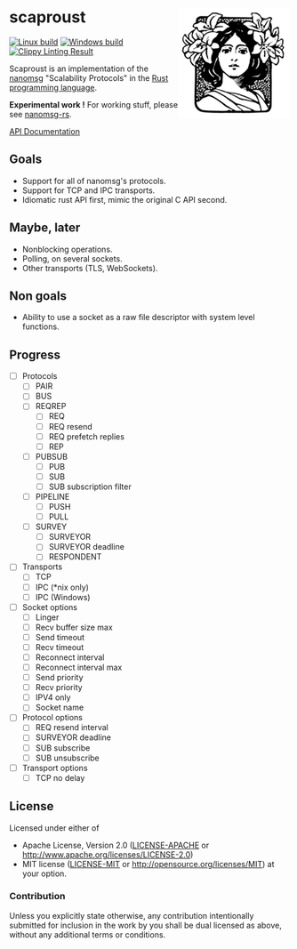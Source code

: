 # scaproust <img src=albertine-like.jpg align=right width=200 height=200>

[![Linux build](https://travis-ci.org/blabaere/scaproust.svg?label=linux)](https://travis-ci.org/blabaere/scaproust)
[![Windows build](https://ci.appveyor.com/api/projects/status/kpqdm42mhlki39fq?svg=true)](https://ci.appveyor.com/project/blabaere/scaproust)
[![Clippy Linting Result](http://clippy.bashy.io/github/blabaere/scaproust/master/badge.svg)](http://clippy.bashy.io/github/blabaere/scaproust/master/log)

Scaproust is an implementation of the [nanomsg](http://nanomsg.org/index.html) "Scalability Protocols" in the [Rust programming language](http://www.rust-lang.org/).

**Experimental work !** For working stuff, please see [nanomsg-rs](https://github.com/blabaere/nanomsg.rs).  

[API Documentation](https://blabaere.github.io/scaproust/scaproust/index.html)

## Goals
* Support for all of nanomsg's protocols.
* Support for TCP and IPC transports.
* Idiomatic rust API first, mimic the original C API second.

## Maybe, later
* Nonblocking operations.
* Polling, on several sockets.
* Other transports (TLS, WebSockets).

## Non goals
* Ability to use a socket as a raw file descriptor with system level functions.

## Progress
- [ ] Protocols
  - [ ] PAIR
  - [ ] BUS
  - [ ] REQREP
    - [ ] REQ
    - [ ] REQ resend
    - [ ] REQ prefetch replies
    - [ ] REP
  - [ ] PUBSUB
    - [ ] PUB
    - [ ] SUB
    - [ ] SUB subscription filter
  - [ ] PIPELINE
    - [ ] PUSH
    - [ ] PULL
  - [ ] SURVEY
    - [ ] SURVEYOR
    - [ ] SURVEYOR deadline
    - [ ] RESPONDENT  

- [ ] Transports
  - [ ] TCP
  - [ ] IPC (*nix only)
  - [ ] IPC (Windows)

- [ ] Socket options
  - [ ] Linger
  - [ ] Recv buffer size max
  - [ ] Send timeout
  - [ ] Recv timeout
  - [ ] Reconnect interval
  - [ ] Reconnect interval max
  - [ ] Send priority
  - [ ] Recv priority
  - [ ] IPV4 only
  - [ ] Socket name

- [ ] Protocol options
  - [ ] REQ resend interval
  - [ ] SURVEYOR deadline
  - [ ] SUB subscribe
  - [ ] SUB unsubscribe

- [ ] Transport options
  - [ ] TCP no delay

## License

Licensed under either of
 * Apache License, Version 2.0 ([LICENSE-APACHE](LICENSE-APACHE) or http://www.apache.org/licenses/LICENSE-2.0)
 * MIT license ([LICENSE-MIT](LICENSE-MIT) or http://opensource.org/licenses/MIT)
at your option.

### Contribution

Unless you explicitly state otherwise, any contribution intentionally submitted
for inclusion in the work by you shall be dual licensed as above, without any
additional terms or conditions.